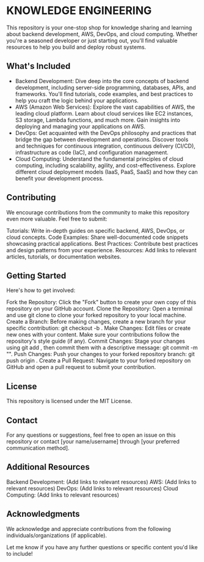 # KNOWLEDGE ENGINEERING

This repository is your one-stop shop for knowledge sharing and learning about backend development, AWS, DevOps, and cloud computing. Whether you're a seasoned developer or just starting out, you'll find valuable resources to help you build and deploy robust systems.

## What's Included

- Backend Development: Dive deep into the core concepts of backend development, including server-side programming, databases, APIs, and frameworks. You'll find tutorials, code examples, and best practices to help you craft the logic behind your applications.
- AWS (Amazon Web Services): Explore the vast capabilities of AWS, the leading cloud platform. Learn about cloud services like EC2 instances, S3 storage, Lambda functions, and much more. Gain insights into deploying and managing your applications on AWS.
- DevOps: Get acquainted with the DevOps philosophy and practices that bridge the gap between development and operations. Discover tools and techniques for continuous integration, continuous delivery (CI/CD), infrastructure as code (IaC), and configuration management.
- Cloud Computing: Understand the fundamental principles of cloud computing, including scalability, agility, and cost-effectiveness. Explore different cloud deployment models (IaaS, PaaS, SaaS) and how they can benefit your development process.
  
## Contributing

We encourage contributions from the community to make this repository even more valuable. Feel free to submit:

Tutorials: Write in-depth guides on specific backend, AWS, DevOps, or cloud concepts.
Code Examples: Share well-documented code snippets showcasing practical applications.
Best Practices: Contribute best practices and design patterns from your experience.
Resources: Add links to relevant articles, tutorials, or documentation websites.
## Getting Started

Here's how to get involved:

Fork the Repository: Click the "Fork" button to create your own copy of this repository on your GitHub account.
Clone the Repository: Open a terminal and use git clone to clone your forked repository to your local machine.
Create a Branch: Before making changes, create a new branch for your specific contribution: git checkout -b <branch-name>.
Make Changes: Edit files or create new ones with your content. Make sure your contributions follow the repository's style guide (if any).
Commit Changes: Stage your changes using git add <file-paths>, then commit them with a descriptive message: git commit -m "<commit message>".
Push Changes: Push your changes to your forked repository branch: git push origin <branch-name>.
Create a Pull Request: Navigate to your forked repository on GitHub and open a pull request to submit your contribution.
## License

This repository is licensed under the MIT License.

## Contact

For any questions or suggestions, feel free to open an issue on this repository or contact [your name/username] through [your preferred communication method].

## Additional Resources

Backend Development: (Add links to relevant resources)
AWS: (Add links to relevant resources)
DevOps: (Add links to relevant resources)
Cloud Computing: (Add links to relevant resources)
## Acknowledgments

We acknowledge and appreciate contributions from the following individuals/organizations (if applicable).

Let me know if you have any further questions or specific content you'd like to include!
